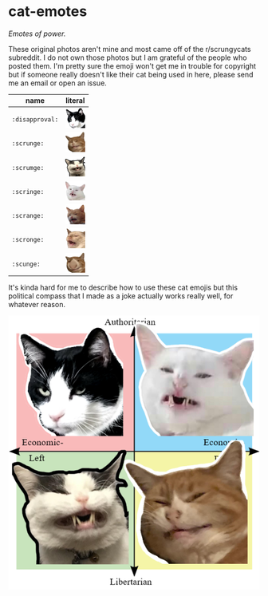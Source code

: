 # cat-emotes

*Emotes of power.*

These original photos aren't mine and most came off of the r/scrungycats
subreddit. I do not own those photos but I am grateful of the people who posted
them. I'm pretty sure the emoji won't get me in trouble for copyright but if
someone really doesn't like their cat being used in here, please send me an
email or open an issue.

name|literal
-|-
`:disapproval:`|<img src="disapproval/thumperangery-edited.png" width=40/>
`:scrunge:`    |<img src="scrunge/scrungeo_s.png" width=40/>
`:scrumge:`    |<img src="scrumge/scrumge.png" width=40/>
`:scringe:`    |<img src="scringe/scringe.png" width=40/>
`:scrange:`    |<img src="scrange/scrange.png" width=40/>
`:scronge:`    |<img src="scronge/scramge.png" width=40/>
`:scunge:`     |<img src="scunge/scunge.png" width=40>

It's kinda hard for me to describe how to use these cat emojis but this
political compass that I made as a joke actually works really well, for whatever
reason.

![](misc/catpolc.png)
